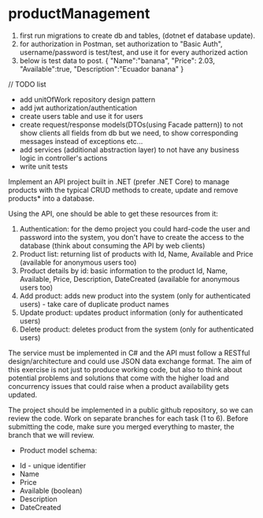 # productManagement

1. first run migrations to create db and tables, (dotnet ef database update).
2. for authorization in Postman, set authorization to "Basic Auth", username/password is test/test, and use it for every authorized action
3. below is test data to post.
{
    "Name":"banana",
    "Price": 2.03,
    "Available":true,
    "Description":"Ecuador banana"
}

// TODO list
 - add unitOfWork repository design pattern
 - add jwt authorization/authentication
 - create users table and use it for users
 - create request/response models(DTOs(using Facade pattern)) to not show clients all fields from db but we need, to show corresponding messages instead of exceptions etc...
 - add services (additional abstraction layer) to not have any business logic in controller's actions
 - write unit tests





Implement an API project built in .NET (prefer .NET Core) to manage products with the typical CRUD methods to create, update and remove products* into a database.

Using the API, one should be able to get these resources from it:

 1. Authentication: for the demo project you could hard-code the user and password into the system, you don't have to create the access to the database (think about consuming the API by web clients)
 2. Product list: returning list of products with Id, Name, Available and Price (available for anonymous users too)
 3. Product details by id: basic information to the product Id, Name, Available, Price, Description, DateCreated (available for anonymous users too)
 4. Add product: adds new product into the system (only for authenticated users) - take care of duplicate product names
 5. Update product: updates product information (only for authenticated users)
 6. Delete product: deletes product from the system (only for authenticated users)
 
The service must be implemented in C# and the API must follow a RESTful design/architecture and could use JSON data exchange format.
The aim of this exercise is not just to produce working code, but also to think about potential problems and solutions that come with the higher load and concurrency issues that could raise when a product availability gets updated.

The project should be implemented in a public github repository, so we can review the code. Work on separate branches for each task (1 to 6). Before submitting the code, make sure you merged everything to master, the branch that we will review.

* Product model schema:

 - Id - unique identifier
 - Name
 - Price
 - Available (boolean)
 - Description
 - DateCreated
